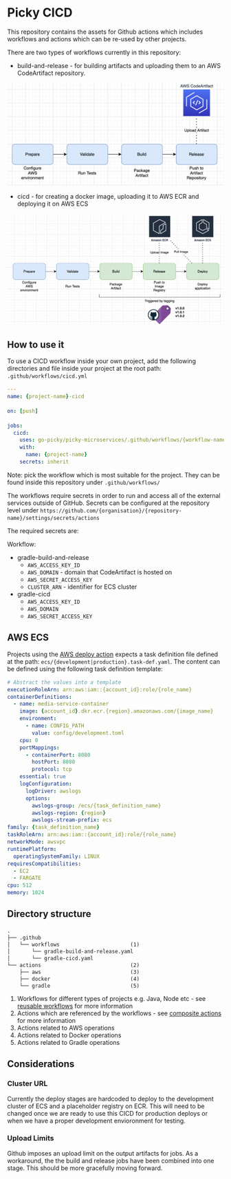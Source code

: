 # Picky CICD
This repository contains the assets for Github actions which includes workflows and actions which can be re-used by other projects.

There are two types of workflows currently in this repository:
- build-and-release - for building artifacts and uploading them to an AWS CodeArtifact repository.

![Build and Release Diagram](./assets/build-and-release.png)

- cicd - for creating a docker image, uploading it to AWS ECR and deploying it on AWS ECS

![CICD Diagram](./assets/cicd.png)

## How to use it
To use a CICD workflow inside your own project, add the following directories and file inside your project at the root path: `.github/workflows/cicd.yml`

```yaml
---
name: {project-name}-cicd

on: [push]

jobs:
  cicd:
    uses: go-picky/picky-microservices/.github/workflows/{workflow-name}.yaml
    with:
      name: {project-name}
    secrets: inherit
```

Note: pick the workflow which is most suitable for the project. They can be found inside this repository under `.github/workflows/`


The workflows require secrets in order to run and access all of the external services outside of GitHub.
Secrets can be configured at the repository level under `https://github.com/{organisation}/{repository-name}/settings/secrets/actions`

The required secrets are:

Workflow:
- gradle-build-and-release
  - `AWS_ACCESS_KEY_ID`
  - `AWS_DOMAIN` - domain that CodeArtifact is hosted on
  - `AWS_SECRET_ACCESS_KEY`
  - `CLUSTER_ARN` - identifier for ECS cluster
- gradle-cicd
  - `AWS_ACCESS_KEY_ID`
  - `AWS_DOMAIN`
  - `AWS_SECRET_ACCESS_KEY`


## AWS ECS
Projects using the [AWS deploy action](https://github.com/go-picky/picky-cicd/blob/main/actions/aws/deploy/action.yaml) expects a task definition file defined at the path: `ecs/{development|production}.task-def.yaml`. The content can be defined using the following task definition template:
```yaml
# Abstract the values into a template
executionRoleArn: arn:aws:iam::{account_id}:role/{role_name}
containerDefinitions:
  - name: media-service-container
    image: {account_id}.dkr.ecr.{region}.amazonaws.com/{image_name}
    environment:
      - name: CONFIG_PATH
        value: config/development.toml
    cpu: 0
    portMappings:
      - containerPort: 8080
        hostPort: 8080
        protocol: tcp
    essential: true
    logConfiguration:
      logDriver: awslogs
      options:
        awslogs-group: /ecs/{task_definition_name}
        awslogs-region: {region}
        awslogs-stream-prefix: ecs
family: {task_definition_name}
taskRoleArn: arn:aws:iam::{account_id}:role/{role_name}
networkMode: awsvpc
runtimePlatform:
  operatingSystemFamily: LINUX
requiresCompatibilities:
  - EC2
  - FARGATE
cpu: 512
memory: 1024
```

## Directory structure
```
.
├── .github
│   └── workflows                       (1)
│       └── gradle-build-and-release.yaml
│       └── gradle-cicd.yaml
└── actions                             (2)
    ├── aws                             (3)
    ├── docker                          (4)
    └── gradle                          (5)
```

1. Workflows for different types of projects e.g. Java, Node etc  - see [reusable workflows](https://docs.github.com/en/actions/using-workflows/reusing-workflows) for more information
1. Actions which are referenced by the workflows - see [composite actions](https://docs.github.com/en/actions/creating-actions/creating-a-composite-action) for more information
1. Actions related to AWS operations
1. Actions related to Docker operations
1. Actions related to Gradle operations

## Considerations

### Cluster URL
Currently the deploy stages are hardcoded to deploy to the development cluster of ECS and a placeholder registry on ECR.
This will need to be changed once we are ready to use this CICD for production deploys or when we have a proper development envioronment for testing.

### Upload Limits
Github imposes an upload limit on the output artifacts for jobs. As a workaround, the the build and release jobs have been combined into one stage. This should be more gracefully moving forward.
